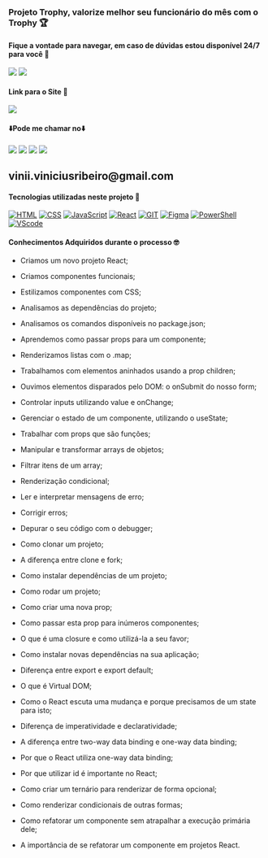### Projeto Trophy, valorize melhor seu funcionário do mês com o Trophy 🏆
#### Fique a vontade para navegar, em caso de dúvidas estou disponível 24/7 para você 🫵

<div>
    <img src='/imagens/captura1.png'>
    <img src='/imagens/captura2.png'>
</div>


#### Link para o Site 🎯

<div>
    <a href="https://trophy-gamma.vercel.app" target="_blank"><img src="https://img.shields.io/badge/website-000000?style=for-the-badge&logo=About.me&logoColor=white" target="_blank"></a>
</div>

#### ⬇️Pode me chamar no⬇️

<div> 
    <a href="https://www.linkedin.com/in/vinicius-ribeiro-4690741ba/" target="_blank"><img src="https://img.shields.io/badge/LinkedIn-0077B5?style=for-the-badge&logo=linkedin&logoColor=white" target="_blank"></a>
    <a href="https://wa.me/5511943232223" target="_blank"><img src="https://img.shields.io/badge/WhatsApp-25D366?style=for-the-badge&logo=whatsapp&logoColor=white" target="_blank"></a>
    <a href="www.youtube.com/@Devdebotas" target="_blank"><img src="https://img.shields.io/badge/YouTube-FF0000?style=for-the-badge&logo=youtube&logoColor=white" target="_blank"></a>
    <a href="vinii.viniciusribeiro@gmail.com" target="_blank"><img src="https://img.shields.io/badge/Gmail-D14836?style=for-the-badge&logo=gmail&logoColor=white" target="_blank"></a> 
    <h2>vinii.viniciusribeiro@gmail.com</h2>
</div>


#### Tecnologias utilizadas neste projeto 🤖

[![HTML](	https://img.shields.io/badge/HTML-239120?style=for-the-badge&logo=html5&logoColor=white)](#) 
[![CSS](		https://img.shields.io/badge/CSS-239120?&style=for-the-badge&logo=css3&logoColor=white)](#) 
[![JavaScript](	https://img.shields.io/badge/JavaScript-323330?style=for-the-badge&logo=javascript&logoColor=F7DF1E)](#) 
[![React](	https://img.shields.io/badge/React-20232A?style=for-the-badge&logo=react&logoColor=61DAFB)](#) 
[![GIT](	https://img.shields.io/badge/GIT-E44C30?style=for-the-badge&logo=git&logoColor=white)](#) 
[![Figma](	https://img.shields.io/badge/Figma-F24E1E?style=for-the-badge&logo=figma&logoColor=white)](#) 
[![PowerShell](	https://img.shields.io/badge/powershell-5391FE?style=for-the-badge&logo=powershell&logoColor=white)](#) 
[![VScode](	https://img.shields.io/badge/Made%20for-VSCode-1f425f.svg)](#)


#### Conhecimentos Adquiridos durante o processo 🤓

- Criamos um novo projeto React;

- Criamos componentes funcionais;

- Estilizamos componentes com CSS;

- Analisamos as dependências do projeto;

- Analisamos os comandos disponíveis no package.json;

- Aprendemos como passar props para um componente;

- Renderizamos listas com o .map;

- Trabalhamos com elementos aninhados usando a prop children;

- Ouvimos elementos disparados pelo DOM: o onSubmit do nosso form;

- Controlar inputs utilizando value e onChange;

- Gerenciar o estado de um componente, utilizando o useState;

- Trabalhar com props que são funções;

- Manipular e transformar arrays de objetos;

- Filtrar itens de um array;

- Renderização condicional;

- Ler e interpretar mensagens de erro;

- Corrigir erros;

- Depurar o seu código com o debugger;

- Como clonar um projeto;

- A diferença entre clone e fork;

- Como instalar dependências de um projeto;

- Como rodar um projeto;

- Como criar uma nova prop;

- Como passar esta prop para inúmeros componentes;

- O que é uma closure e como utilizá-la a seu favor;

- Como instalar novas dependências na sua aplicação;

- Diferença entre export e export default;

- O que é Virtual DOM;

- Como o React escuta uma mudança e porque precisamos de um state para isto;

- Diferença de imperatividade e declaratividade;

- A diferença entre two-way data binding e one-way data binding;

- Por que o React utiliza one-way data binding;

- Por que utilizar id é importante no React;

- Como criar um ternário para renderizar de forma opcional;

- Como renderizar condicionais de outras formas;

- Como refatorar um componente sem atrapalhar a execução primária dele;

- A importância de se refatorar um componente em projetos React.
